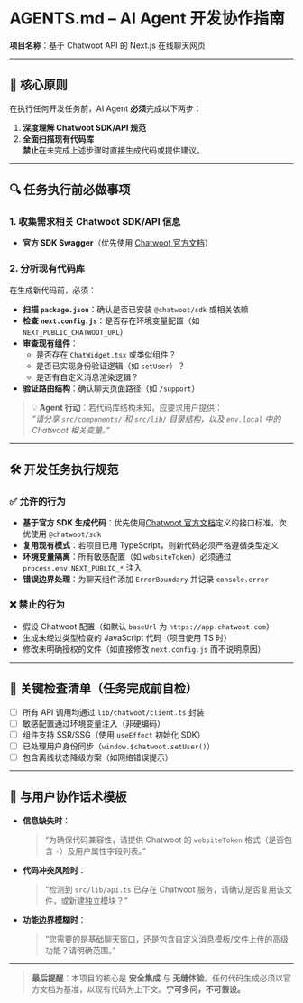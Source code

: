 # AGENTS.md – AI Agent 开发协作指南

**项目名称**：基于 Chatwoot API 的 Next.js 在线聊天网页

---

## 🎯 核心原则

在执行任何开发任务前，AI Agent **必须**完成以下两步：

1. **深度理解 Chatwoot SDK/API 规范**
2. **全面扫描现有代码库**  
   **禁止**在未完成上述步骤时直接生成代码或提供建议。

---

## 🔍 任务执行前必做事项

### 1. 收集需求相关 Chatwoot SDK/API 信息

- **官方 SDK Swagger**（优先使用 [Chatwoot 官方文档](docs/chatwoot/swagger/)）

### 2. 分析现有代码库

在生成新代码前，必须：

- **扫描 `package.json`**：确认是否已安装 `@chatwoot/sdk` 或相关依赖
- **检查 `next.config.js`**：是否存在环境变量配置（如 `NEXT_PUBLIC_CHATWOOT_URL`）
- **审查现有组件**：
  - 是否存在 `ChatWidget.tsx` 或类似组件？
  - 是否已实现身份验证逻辑（如 `setUser`）？
  - 是否有自定义消息渲染逻辑？
- **验证路由结构**：确认聊天页面路径（如 `/support`）

> 💡 **Agent 行动**：若代码库结构未知，应要求用户提供：  
> _“请分享 `src/components/` 和 `src/lib/` 目录结构，以及 `env.local` 中的 Chatwoot 相关变量。”_

---

## 🛠️ 开发任务执行规范

### ✅ 允许的行为

- **基于官方 SDK 生成代码**：优先使用[Chatwoot 官方文档](docs/chatwoot/swagger/)定义的接口标准，次优使用 `@chatwoot/sdk`
- **复用现有模式**：若项目已用 TypeScript，则新代码必须严格遵循类型定义
- **环境变量隔离**：所有敏感配置（如 `websiteToken`）必须通过 `process.env.NEXT_PUBLIC_*` 注入
- **错误边界处理**：为聊天组件添加 `ErrorBoundary` 并记录 `console.error`

### ❌ 禁止的行为

- 假设 Chatwoot 配置（如默认 `baseUrl` 为 `https://app.chatwoot.com`）
- 生成未经过类型检查的 JavaScript 代码（项目使用 TS 时）
- 修改未明确授权的文件（如直接修改 `next.config.js` 而不说明原因）

---

## 🚨 关键检查清单（任务完成前自检）

- [ ] 所有 API 调用均通过 `lib/chatwoot/client.ts` 封装
- [ ] 敏感配置通过环境变量注入（非硬编码）
- [ ] 组件支持 SSR/SSG（使用 `useEffect` 初始化 SDK）
- [ ] 已处理用户身份同步（`window.$chatwoot.setUser()`）
- [ ] 包含离线状态降级方案（如网络错误提示）

---

## 💬 与用户协作话术模板

- **信息缺失时**：
  > “为确保代码兼容性，请提供 Chatwoot 的 `websiteToken` 格式（是否包含 `-`）及用户属性字段列表。”
- **代码冲突风险时**：
  > “检测到 `src/lib/api.ts` 已存在 Chatwoot 服务，请确认是否复用该文件，或新建独立模块？”
- **功能边界模糊时**：
  > “您需要的是基础聊天窗口，还是包含自定义消息模板/文件上传的高级功能？请明确范围。”

---

> **最后提醒**：本项目的核心是 **安全集成** 与 **无缝体验**。任何代码生成必须以官方文档为基准，以现有代码为上下文。**宁可多问，不可假设。**

